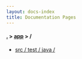 ```yaml
---
layout: docs-index
title: Documentation Pages
---
```

#### [.](./../index) > [app](./index) > **/**

- [src / test / java / ](src/test/java/)
